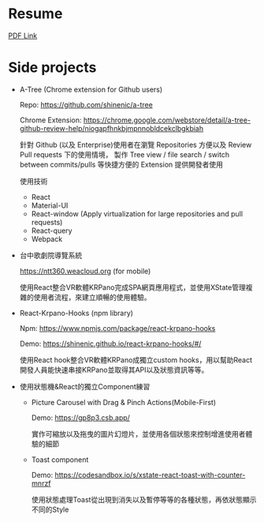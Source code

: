 # Resume

[PDF Link](https://www.cakeresume.com/pdf/s--j4h4m0xMipXYM016EoewBw--/B1wjr.pdf)



# Side projects

* A-Tree (Chrome extension for Github users)

  Repo: https://github.com/shinenic/a-tree
  
  Chrome Extension: https://chrome.google.com/webstore/detail/a-tree-github-review-help/niogapfhnkbjmpnnobldcekclbgkbiah
  
  針對 Github (以及 Enterprise)使用者在瀏覽 Repositories 方便以及 Review Pull requests 下的使用情境，
  製作 Tree view / file search / switch between commits/pulls 等快捷方便的 Extension 提供開發者使用
  
  使用技術
  - React
  - Material-UI
  - React-window (Apply virtualization for large repositories and pull requests)
  - React-query
  - Webpack

* 台中歌劇院導覽系統

  https://ntt360.weacloud.org (for mobile)
  
  使用React整合VR軟體KRPano完成SPA網頁應用程式，並使用XState管理複雜的使用者流程，來建立順暢的使用體驗。
  
  
* React-Krpano-Hooks (npm library)

  Npm: https://www.npmjs.com/package/react-krpano-hooks
  
  Demo: https://shinenic.github.io/react-krpano-hooks/#/
  
  使用React hook整合VR軟體KRPano成獨立custom hooks，用以幫助React開發人員能快速串接KRPano並取得其API以及狀態資訊等等。
  
* 使用狀態機&React的獨立Component練習

  - Picture Carousel with Drag & Pinch Actions(Mobile-First)

    Demo: https://gp8p3.csb.app/
    
    實作可縮放以及拖曳的圖片幻燈片，並使用各個狀態來控制增進使用者體驗的細節
  - Toast component

    Demo: https://codesandbox.io/s/xstate-react-toast-with-counter-mnrzf
    
    使用狀態處理Toast從出現到消失以及暫停等等的各種狀態，再依狀態顯示不同的Style

